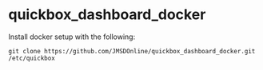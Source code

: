 # quickbox_dashboard_docker

Install docker setup with the following:
```
git clone https://github.com/JMSDOnline/quickbox_dashboard_docker.git /etc/quickbox
```
